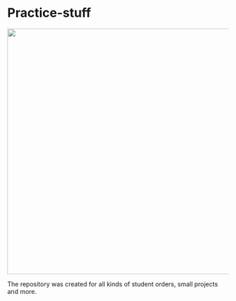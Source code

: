 # Practice-stuff

<img align='center' src="https://github.com/RdrStels/Practice-stuff/blob/main/ReadmeStuff/it_doggo.gif" width=560>

The repository was created for all kinds of student orders, small projects and more.
